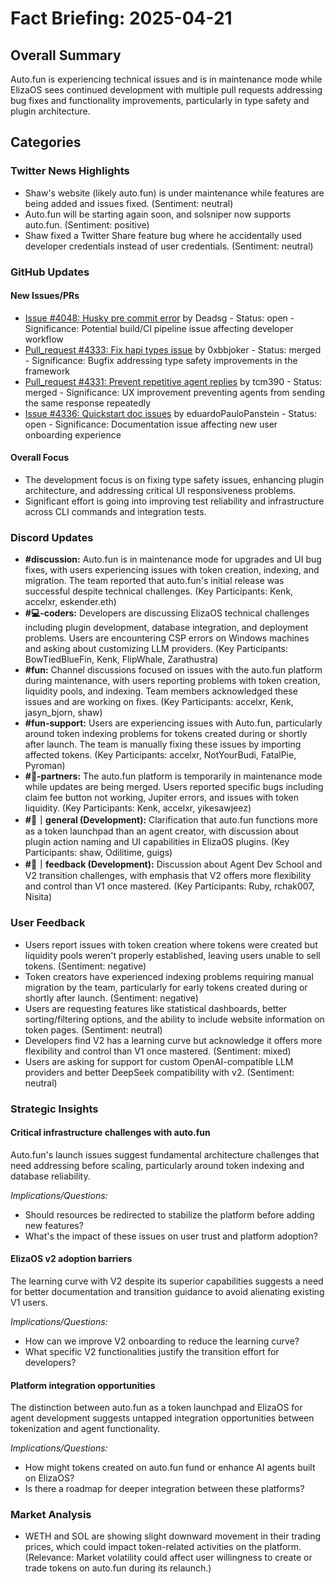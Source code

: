# Fact Briefing: 2025-04-21

## Overall Summary
Auto.fun is experiencing technical issues and is in maintenance mode while ElizaOS sees continued development with multiple pull requests addressing bug fixes and functionality improvements, particularly in type safety and plugin architecture.

## Categories

### Twitter News Highlights
- Shaw's website (likely auto.fun) is under maintenance while features are being added and issues fixed. (Sentiment: neutral)
- Auto.fun will be starting again soon, and solsniper now supports auto.fun. (Sentiment: positive)
- Shaw fixed a Twitter Share feature bug where he accidentally used developer credentials instead of user credentials. (Sentiment: neutral)

### GitHub Updates

#### New Issues/PRs
- [Issue #4048: Husky pre commit error](https://github.com/elizaOS/eliza/issues/4048) by Deadsg - Status: open - Significance: Potential build/CI pipeline issue affecting developer workflow
- [Pull_request #4333: Fix hapi types issue](https://github.com/elizaOS/eliza/pull/4333) by 0xbbjoker - Status: merged - Significance: Bugfix addressing type safety improvements in the framework
- [Pull_request #4331: Prevent repetitive agent replies](https://github.com/elizaOS/eliza/pull/4331) by tcm390 - Status: merged - Significance: UX improvement preventing agents from sending the same response repeatedly
- [Issue #4336: Quickstart doc issues](https://github.com/elizaOS/eliza/issues/4336) by eduardoPauloPanstein - Status: open - Significance: Documentation issue affecting new user onboarding experience

#### Overall Focus
- The development focus is on fixing type safety issues, enhancing plugin architecture, and addressing critical UI responsiveness problems.
- Significant effort is going into improving test reliability and infrastructure across CLI commands and integration tests.

### Discord Updates
- **#discussion:** Auto.fun is in maintenance mode for upgrades and UI bug fixes, with users experiencing issues with token creation, indexing, and migration. The team reported that auto.fun's initial release was successful despite technical challenges. (Key Participants: Kenk, accelxr, eskender.eth)
- **#💻-coders:** Developers are discussing ElizaOS technical challenges including plugin development, database integration, and deployment problems. Users are encountering CSP errors on Windows machines and asking about customizing LLM providers. (Key Participants: BowTiedBlueFin, Kenk, FlipWhale, Zarathustra)
- **#fun:** Channel discussions focused on issues with the auto.fun platform during maintenance, with users reporting problems with token creation, liquidity pools, and indexing. Team members acknowledged these issues and are working on fixes. (Key Participants: accelxr, Kenk, jasyn_bjorn, shaw)
- **#fun-support:** Users are experiencing issues with Auto.fun, particularly around token indexing problems for tokens created during or shortly after launch. The team is manually fixing these issues by importing affected tokens. (Key Participants: accelxr, NotYourBudi, FatalPie, Pyroman)
- **#🥇-partners:** The auto.fun platform is temporarily in maintenance mode while updates are being merged. Users reported specific bugs including claim fee button not working, Jupiter errors, and issues with token liquidity. (Key Participants: Kenk, accelxr, yikesawjeez)
- **#💬｜general (Development):** Clarification that auto.fun functions more as a token launchpad than an agent creator, with discussion about plugin action naming and UI capabilities in ElizaOS plugins. (Key Participants: shaw, Odilitime, guigs)
- **#📮｜feedback (Development):** Discussion about Agent Dev School and V2 transition challenges, with emphasis that V2 offers more flexibility and control than V1 once mastered. (Key Participants: Ruby, rchak007, Nisita)

### User Feedback
- Users report issues with token creation where tokens were created but liquidity pools weren't properly established, leaving users unable to sell tokens. (Sentiment: negative)
- Token creators have experienced indexing problems requiring manual migration by the team, particularly for early tokens created during or shortly after launch. (Sentiment: negative)
- Users are requesting features like statistical dashboards, better sorting/filtering options, and the ability to include website information on token pages. (Sentiment: neutral)
- Developers find V2 has a learning curve but acknowledge it offers more flexibility and control than V1 once mastered. (Sentiment: mixed)
- Users are asking for support for custom OpenAI-compatible LLM providers and better DeepSeek compatibility with v2. (Sentiment: neutral)

### Strategic Insights

#### Critical infrastructure challenges with auto.fun
Auto.fun's launch issues suggest fundamental architecture challenges that need addressing before scaling, particularly around token indexing and database reliability.

*Implications/Questions:*
  - Should resources be redirected to stabilize the platform before adding new features?
  - What's the impact of these issues on user trust and platform adoption?

#### ElizaOS v2 adoption barriers
The learning curve with V2 despite its superior capabilities suggests a need for better documentation and transition guidance to avoid alienating existing V1 users.

*Implications/Questions:*
  - How can we improve V2 onboarding to reduce the learning curve?
  - What specific V2 functionalities justify the transition effort for developers?

#### Platform integration opportunities
The distinction between auto.fun as a token launchpad and ElizaOS for agent development suggests untapped integration opportunities between tokenization and agent functionality.

*Implications/Questions:*
  - How might tokens created on auto.fun fund or enhance AI agents built on ElizaOS?
  - Is there a roadmap for deeper integration between these platforms?

### Market Analysis
- WETH and SOL are showing slight downward movement in their trading prices, which could impact token-related activities on the platform. (Relevance: Market volatility could affect user willingness to create or trade tokens on auto.fun during its relaunch.)